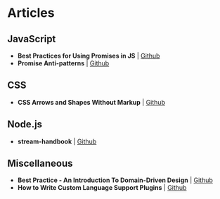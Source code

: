 # Articles

## JavaScript

- **Best Practices for Using Promises in JS** | [Github](https://60devs.com/best-practices-for-using-promises-in-js.html)
- **Promise Anti-patterns** | [Github](http://taoofcode.net/promise-anti-patterns/)

## CSS

- **CSS Arrows and Shapes Without Markup** | [Github](https://yuiblog.com/blog/2010/11/22/css-quick-tip-css-arrows-and-shapes-without-markup/)


## Node.js

- **stream-handbook** | [Github](https://github.com/substack/stream-handbook)


## Miscellaneous

- **Best Practice - An Introduction To Domain-Driven Design** | [Github](https://msdn.microsoft.com/en-us/magazine/dd419654.aspx)
- **How to Write Custom Language Support Plugins** | [Github](https://blog.jetbrains.com/idea/2013/01/how-to-write-custom-language-support-plugins/)
